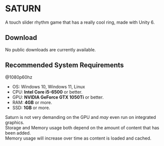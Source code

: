 # SATURN

A touch slider rhythm game that has a really cool ring, made with Unity 6.

## Download
No public downloads are currently available.

## Recommended System Requirements
@1080p60hz
- OS: Windows 10, Windows 11, Linux
- CPU: **Intel Core i5-6500** or better.
- GPU: **NVIDIA GeForce GTX 1050Ti** or better.
- RAM: **4GB** or more.
- SSD: **1GB** or more.

Saturn is not very demanding on the GPU and _may_ even run on integrated graphics.  
Storage and Memory usage both depend on the amount of content that has been added.  
Memory usage will increase over time as content is loaded and cached.